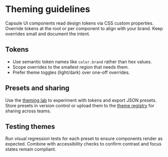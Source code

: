 # Theming guidelines

Capsule UI components read design tokens via CSS custom properties.
Override tokens at the root or per component to align with your brand.
Keep overrides small and document the intent.

## Tokens

- Use semantic token names like `color.brand` rather than hex values.
- Scope overrides to the smallest region that needs them.
- Prefer theme toggles (light/dark) over one-off overrides.

## Presets and sharing

Use the [theming lab](theming-lab) to experiment with tokens and export
JSON presets. Store presets in version control or upload them to the
[theme registry](theme-registry.md) for sharing across teams.

## Testing themes

Run visual regression tests for each preset to ensure components render
as expected. Combine with accessibility checks to confirm contrast and
focus states remain compliant.
